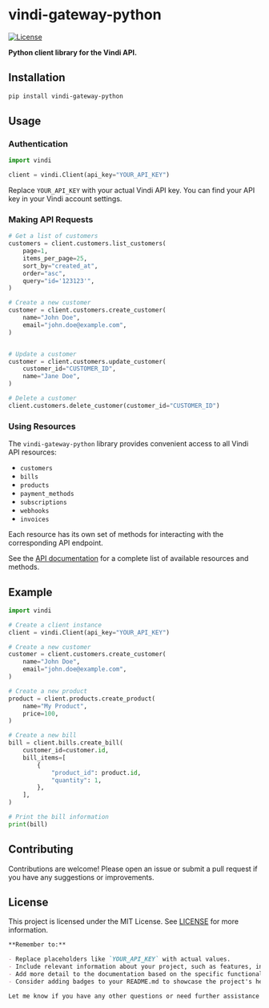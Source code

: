 # vindi-gateway-python

[![License](https://img.shields.io/badge/License-MIT-blue.svg)](https://opensource.org/licenses/MIT)

**Python client library for the Vindi API.**

## Installation

```bash
pip install vindi-gateway-python
```

## Usage

### Authentication

```python
import vindi

client = vindi.Client(api_key="YOUR_API_KEY")
```

Replace `YOUR_API_KEY` with your actual Vindi API key. You can find your API key in your Vindi account settings.

### Making API Requests

```python
# Get a list of customers
customers = client.customers.list_customers(
    page=1,
    items_per_page=25,
    sort_by="created_at",
    order="asc",
    query="id='123123'",
)

# Create a new customer
customer = client.customers.create_customer(
    name="John Doe",
    email="john.doe@example.com",
)


# Update a customer
customer = client.customers.update_customer(
    customer_id="CUSTOMER_ID",
    name="Jane Doe",
)

# Delete a customer
client.customers.delete_customer(customer_id="CUSTOMER_ID")
```

### Using Resources

The `vindi-gateway-python` library provides convenient access to all Vindi API resources:

- `customers`
- `bills`
- `products`
- `payment_methods`
- `subscriptions`
- `webhooks`
- `invoices`

Each resource has its own set of methods for interacting with the corresponding API endpoint.

See the [API documentation](https://vindi.github.io/api-docs/dist/) for a complete list of available resources and methods.

## Example

```python
import vindi

# Create a client instance
client = vindi.Client(api_key="YOUR_API_KEY")

# Create a new customer
customer = client.customers.create_customer(
    name="John Doe",
    email="john.doe@example.com",
)

# Create a new product
product = client.products.create_product(
    name="My Product",
    price=100,
)

# Create a new bill
bill = client.bills.create_bill(
    customer_id=customer.id,
    bill_items=[
        {
            "product_id": product.id,
            "quantity": 1,
        },
    ],
)

# Print the bill information
print(bill)
```

## Contributing

Contributions are welcome! Please open an issue or submit a pull request if you have any suggestions or improvements.

## License

This project is licensed under the MIT License. See [LICENSE](LICENSE) for more information.

```markdown
**Remember to:**

- Replace placeholders like `YOUR_API_KEY` with actual values.
- Include relevant information about your project, such as features, installation instructions, and examples.
- Add more detail to the documentation based on the specific functionality of your library.
- Consider adding badges to your README.md to showcase the project's health and status (like CI/CD, code coverage, license, and version).

Let me know if you have any other questions or need further assistance!
```

